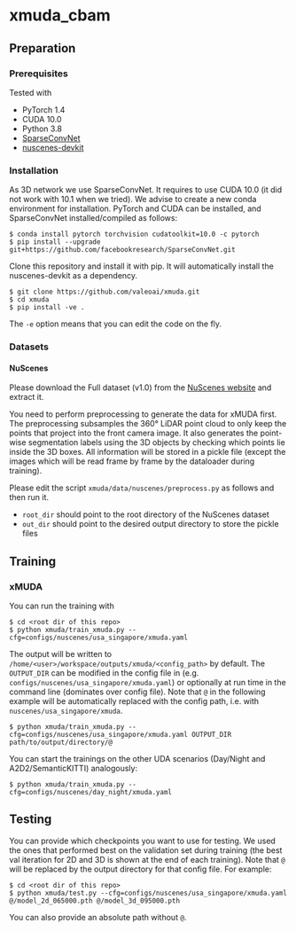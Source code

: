 # xmuda_cbam
## Preparation
### Prerequisites
Tested with
* PyTorch 1.4
* CUDA 10.0
* Python 3.8
* [SparseConvNet](https://github.com/facebookresearch/SparseConvNet)
* [nuscenes-devkit](https://github.com/nutonomy/nuscenes-devkit)

### Installation
As 3D network we use SparseConvNet. It requires to use CUDA 10.0 (it did not work with 10.1 when we tried).
We advise to create a new conda environment for installation. PyTorch and CUDA can be installed, and SparseConvNet
installed/compiled as follows:
```
$ conda install pytorch torchvision cudatoolkit=10.0 -c pytorch
$ pip install --upgrade git+https://github.com/facebookresearch/SparseConvNet.git
```

Clone this repository and install it with pip. It will automatically install the nuscenes-devkit as a dependency.
```
$ git clone https://github.com/valeoai/xmuda.git
$ cd xmuda
$ pip install -ve .
```
The `-e` option means that you can edit the code on the fly.

### Datasets
#### NuScenes
Please download the Full dataset (v1.0) from the [NuScenes website](https://www.nuscenes.org) and extract it.

You need to perform preprocessing to generate the data for xMUDA first.
The preprocessing subsamples the 360° LiDAR point cloud to only keep the points that project into
the front camera image. It also generates the point-wise segmentation labels using
the 3D objects by checking which points lie inside the 3D boxes. 
All information will be stored in a pickle file (except the images which will be 
read frame by frame by the dataloader during training).

Please edit the script `xmuda/data/nuscenes/preprocess.py` as follows and then run it.
* `root_dir` should point to the root directory of the NuScenes dataset
* `out_dir` should point to the desired output directory to store the pickle files

## Training
### xMUDA
You can run the training with
```
$ cd <root dir of this repo>
$ python xmuda/train_xmuda.py --cfg=configs/nuscenes/usa_singapore/xmuda.yaml
```

The output will be written to `/home/<user>/workspace/outputs/xmuda/<config_path>` by 
default. The `OUTPUT_DIR` can be modified in the config file in
(e.g. `configs/nuscenes/usa_singapore/xmuda.yaml`) or optionally at run time in the
command line (dominates over config file). Note that `@` in the following example will be
automatically replaced with the config path, i.e. with `nuscenes/usa_singapore/xmuda`.
```
$ python xmuda/train_xmuda.py --cfg=configs/nuscenes/usa_singapore/xmuda.yaml OUTPUT_DIR path/to/output/directory/@
```

You can start the trainings on the other UDA scenarios (Day/Night and A2D2/SemanticKITTI) analogously:
```
$ python xmuda/train_xmuda.py --cfg=configs/nuscenes/day_night/xmuda.yaml
```

## Testing
You can provide which checkpoints you want to use for testing. We used the ones
that performed best on the validation set during training (the best val iteration for 2D and 3D is
shown at the end of each training). Note that `@` will be replaced
by the output directory for that config file. For example:
```
$ cd <root dir of this repo>
$ python xmuda/test.py --cfg=configs/nuscenes/usa_singapore/xmuda.yaml @/model_2d_065000.pth @/model_3d_095000.pth
```
You can also provide an absolute path without `@`. 
